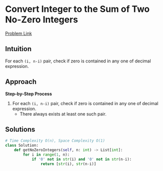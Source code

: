 **Convert Integer to the Sum of Two No-Zero Integers**
=
[Problem Link](https://leetcode.com/problems/convert-integer-to-the-sum-of-two-no-zero-integers/description)

## Intuition
For each `(i, n-i)` pair, check if zero is contained in any one of decimal expression.

## Approach
**Step-by-Step Process**

1. For each `(i, n-i)` pair, check if zero is contained in any one of decimal expression.
    - There always exists at least one such pair.
  
## Solutions
```python
# Time Complexity O(n), Space Complexity O(1)
class Solution:
    def getNoZeroIntegers(self, n: int) -> List[int]:
        for i in range(1, n):
            if '0' not in str(i) and '0' not in str(n-i):
                return [str(i), str(n-i)]
```
